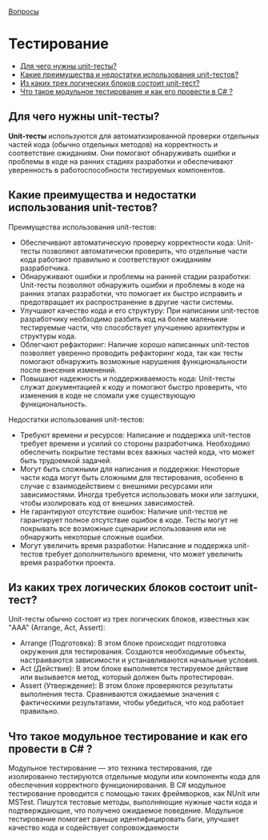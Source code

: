 [Вопросы](README.md)

# Тестирование
+ [Для чего нужны unit-тесты?](#для-чего-нужны-unit-тесты)
+ [Какие преимущества и недостатки использования unit-тестов?](#какие-преимущества-и-недостатки-использования-unit-тестов)
+ [Из каких трех логических блоков состоит unit-тест?](#какие-преимущества-и-недостатки-использования-unit-тестов)
+ [Что такое модульное тестирование и как его провести в C# ?](#что-такое-модульное-тестирование-и-как-его-провести-в-c-)

## Для чего нужны unit-тесты?
**Unit-тесты** используются для автоматизированной проверки отдельных частей кода (обычно отдельных методов) на корректность и соответствие ожиданиям. Они помогают обнаруживать ошибки и проблемы в коде на ранних стадиях разработки и обеспечивают уверенность в работоспособности тестируемых компонентов.

## Какие преимущества и недостатки использования unit-тестов?
Преимущества использования unit-тестов:

- Обеспечивают автоматическую проверку корректности кода: Unit-тесты позволяют автоматически проверить, что отдельные части кода работают правильно и соответствуют ожиданиям разработчика.
- Обнаруживают ошибки и проблемы на ранней стадии разработки: Unit-тесты позволяют обнаружить ошибки и проблемы в коде на ранних этапах разработки, что помогает их быстро исправить и предотвращает их распространение в другие части системы.
- Улучшают качество кода и его структуру: При написании unit-тестов разработчику необходимо разбить код на более маленькие тестируемые части, что способствует улучшению архитектуры и структуры кода.
- Облегчают рефакторинг: Наличие хорошо написанных unit-тестов позволяет уверенно проводить рефакторинг кода, так как тесты помогают обнаружить возможные нарушения функциональности после внесения изменений.
- Повышают надежность и поддерживаемость кода: Unit-тесты служат документацией к коду и помогают быстро проверить, что изменения в коде не сломали уже существующую функциональность.

Недостатки использования unit-тестов:

- Требуют времени и ресурсов: Написание и поддержка unit-тестов требует времени и усилий со стороны разработчика. Необходимо обеспечить покрытие тестами всех важных частей кода, что может быть трудоемкой задачей.
- Могут быть сложными для написания и поддержки: Некоторые части кода могут быть сложными для тестирования, особенно в случае с взаимодействием с внешними ресурсами или зависимостями. Иногда требуется использовать моки или заглушки, чтобы изолировать код от внешних зависимостей.
- Не гарантируют отсутствие ошибок: Наличие unit-тестов не гарантирует полное отсутствие ошибок в коде. Тесты могут не покрывать все возможные сценарии использования или не обнаружить некоторые сложные ошибки.
- Могут увеличить время разработки: Написание и поддержка unit-тестов требует дополнительного времени, что может увеличить время разработки проекта.

## Из каких трех логических блоков состоит unit-тест?
Unit-тесты обычно состоят из трех логических блоков, известных как "AAA" (Arrange, Act, Assert):

- Arrange (Подготовка): В этом блоке происходит подготовка окружения для тестирования. Создаются необходимые объекты, настраиваются зависимости и устанавливаются начальные условия.
- Act (Действие): В этом блоке выполняется тестируемое действие или вызывается метод, который должен быть протестирован.
- Assert (Утверждение): В этом блоке проверяются результаты выполнения теста. Сравниваются ожидаемые значения с фактическими результатами, чтобы убедиться, что код работает правильно.

## Что такое модульное тестирование и как его провести в C# ?
Модульное тестирование — это техника тестирования, где изолированно тестируются отдельные модули или компоненты кода для обеспечения корректного функционирования. В C# модульное тестирование проводится с помощью таких фреймворков, как NUnit или MSTest. Пишутся тестовые методы, выполняющие нужные части кода и подтверждающие, что получено ожидаемое поведение. Модульное тестирование помогает раньше идентифицировать баги, улучшает качество кода и содействует сопровождаемости
